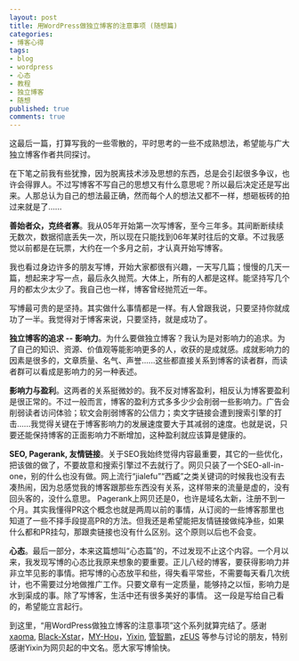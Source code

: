 ```yaml
---
layout: post
title: 用WordPress做独立博客的注意事项 (随想篇)
categories:
- 博客心得
tags:
- blog
- wordpress
- 心态
- 教程
- 独立博客
- 随想
published: true
comments: true
---
```

这最后一篇，打算写我的一些零散的，平时思考的一些不成熟想法，希望能与广大独立博客作者共同探讨。

在下笔之前我有些犹豫，因为脱离技术涉及思想的东西，总是会引起很多争议，也许会得罪人。不过写博客不写自己的思想又有什么意思呢？所以最后决定还是写出来。人那总认为自己的想法最正确，然而每个人的想法又都不一样，想砸板砖的拍过来就是了......

**善始者众，克终者寡**。我从05年开始第一次写博客，至今三年多。其间断断续续无数次，数据彻底丢失一次，所以现在只能找到06年某时往后的文章。不过我感觉以前都是在玩票，大约在一个多月之前，才认真开始写博客。

我也看过身边许多的朋友写博，开始大家都很有兴趣，一天写几篇；慢慢的几天一篇，想起来才写一点，最后永久抛荒。大体上，所有的人都是这样。能坚持写几个月的都太少太少了。我自己也一样，博客曾经抛荒近一年。

写博最可贵的是坚持。其实做什么事情都是一样。有人曾跟我说，只要坚持你就成功了一半。我觉得对于博客来说，只要坚持，就是成功了。

**独立博客的追求 -- 影响力**。为什么要做独立博客？我认为是对影响力的追求。为了自己的知识、资源、价值观等能影响更多的人，收获的是成就感。成就影响力的因素是很多的，文章质量、名气、声誉......这些都直接关系到博客的读者群，而读者群可以看成是影响力的另一种表述。

**影响力与盈利**。这两者的关系挺微妙的。我不反对博客盈利，相反认为博客要盈利是很正常的。不过一般而言，博客的盈利方式多多少少会削弱一些影响力。广告会削弱读者访问体验；软文会削弱博客的公信力；卖文字链接会遭到搜索引擎的打击......我觉得关键在于博客影响力的发展速度要大于其减弱的速度。也就是说，只要还能保持博客的正面影响力不断增加，这种盈利就应该算是健康的。

**SEO, Pagerank, 友情链接**。关于SEO我始终觉得内容最重要，其它的一些优化，把该做的做了，不要故意和搜索引擎过不去就行了。网贝只装了一个SEO-all-in-one，别的什么也没有做。网上流行“jialefu”“西臧”之类关键词的时候我也没有去凑热闹，因为总感觉我的博客跟那些东西没有关系，这样带来的流量是虚的，没有回头客的，没什么意思。
Pagerank上网贝还是0，也许是域名太新，注册不到一个月。其实我懂得PR这个概念也就是两周以前的事情，从订阅的一些博客那里也知道了一些不择手段提高PR的方法。但我还是希望能把友情链接做纯净些，如果什么都和PR挂勾，那跟卖链接也没有什么区别。这个原则以后也不会变。

**心态**。最后一部分，本来这篇想叫“心态篇”的，不过发现不止这个内容。一个月以来，我发现写博的心态比我原来想象的要重要。正儿八经的博客，要获得影响力并非立竿见影的事情。把写博的心态放平和些，得失看平常些，不需要每天看几次统计，也不需要过分地做推广工作。只要文章有一定质量，能够持之以恒，影响力是水到渠成的事。除了写博客，生活中还有很多美好的事情。
这一段是写给自己看的，希望能立言起行。

到这里，“用WordPress做独立博客的注意事项”这个系列就算完结了。感谢[xaoma](http://www.wennews.cn/), [Black-Xstar](http://applife.net/)，[MY-Hou](http://myhou.org/)，[Yixin](http://www.2d-j.cn/), [管智鹏](http://www.guanzhipeng.com/)，[zEUS](http://zeuscn.net/) 等参与讨论的朋友，特别感谢Yixin为网贝起的中文名。愿大家写博愉快。
